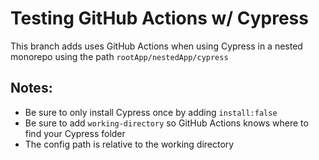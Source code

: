 # Testing GitHub Actions w/ Cypress

This branch adds uses GitHub Actions when using Cypress in a nested monorepo using the path `rootApp/nestedApp/cypress`

## Notes:
- Be sure to only install Cypress once by adding `install:false`
- Be sure to add `working-directory` so GitHub Actions knows where to find your Cypress folder
- The config path is relative to the working directory
